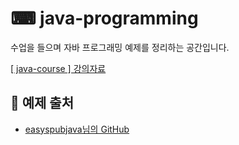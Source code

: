 # ⌨ java-programming
수업을 들으며 자바 프로그래밍 예제를 정리하는 공간입니다.

[[ java-course ] 강의자료](https://github.com/heewonim131/java-course/)

## 🔗 예제 출처
- [easyspubjava님의 GitHub](https://github.com/easyspubjava/FastCampus)
